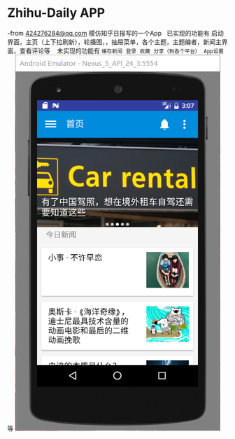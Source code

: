 ﻿Zhihu-Daily APP
===========================
-from 424276284@qq.com
模仿知乎日报写的一个App 
    已实现的功能有 启动界面，主页（上下拉刷新），轮播图，，抽屉菜单，各个主题，主题编者，新闻主界面，查看评论等
    未实现的功能有 `缓存新闻`  `登录`  `收藏`  `分享（到各个平台）`  `App设置` 等
![](https://github.com/KIRAyeetar/Zhihu-Daily/raw/master/homepage1.png)
